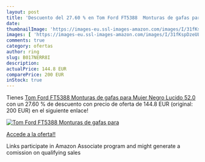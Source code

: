 ```yaml
---
layout: post
title: 'Descuento del 27.60 % en Tom Ford FT5388  Monturas de gafas para '
date: 
thumbnailImage: 'https://images-eu.ssl-images-amazon.com/images/I/31fKspDzeUL._SL200_.jpg'
images: [ 'https://images-eu.ssl-images-amazon.com/images/I/31fKspDzeUL._SL200_.jpg' ]
comments: true
category: ofertas
author: ring
slug: B017NERR8I
description:
actualPrice: 144.8 EUR
comparePrice: 200 EUR
inStock: true
---
```


Tienes [Tom Ford FT5388  Monturas de gafas para Mujer   Negro Lucido   52.0](https://www.amazon.es/dp/B017NERR8I/?tag=tolees-21) con un 27.60 % de descuento con precio de oferta de 144.8 EUR (original: 200 EUR) en el siguiente enlace!

[![Tom Ford FT5388  Monturas de gafas para ](https://images-eu.ssl-images-amazon.com/images/I/31fKspDzeUL._SL200_.jpg)](https://www.amazon.es/dp/B017NERR8I/?tag=tolees-21)

[Accede a la oferta!!](https://www.amazon.es/dp/B017NERR8I/?tag=tolees-21)

Links participate in Amazon Associate program and might generate a comission on qualifying sales


